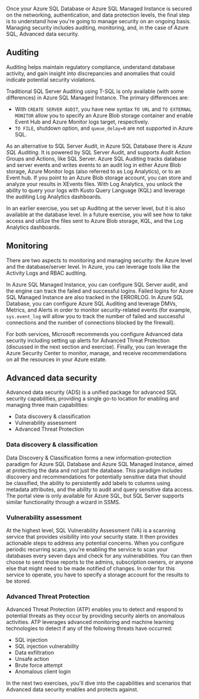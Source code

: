 Once your Azure SQL Database or Azure SQL Managed Instance is secured on the networking, authentication, and data protection levels, the final step is to understand how you're going to manage security on an ongoing basis. Managing security includes auditing, monitoring, and, in the case of Azure SQL, Advanced data security.

## Auditing

Auditing helps maintain regulatory compliance, understand database activity, and gain insight into discrepancies and anomalies that could indicate potential security violations.

Traditional SQL Server Auditing using T-SQL is only available (with some differences) in Azure SQL Managed Instance. The primary differences are:  

* With `CREATE SERVER AUDIT`, you have new syntax `TO URL` and `TO EXTERNAL MONITOR` allow you to specify an Azure Blob storage container and enable Event Hub and Azure Monitor logs target, respectively.  
* `TO FILE`, shutdown option, and `queue_delay=0` are not supported in Azure SQL.

As an alternative to SQL Server Audit, in Azure SQL Database there is *Azure SQL Auditing*. It is powered by SQL Server Audit, and supports Audit Action Groups and Actions, like SQL Server. Azure SQL Auditing tracks database and server events and writes events to an audit log in either Azure Blob storage, Azure Monitor logs (also referred to as Log Analytics), or to an Event hub. If you point to an Azure Blob storage account, you can store and analyze your results in XEvents files. With Log Analytics, you unlock the ability to query your logs with Kusto Query Language (KQL) and leverage the auditing Log Analytics dashboards.

In an earlier exercise, you set up Auditing at the server level, but it is also available at the database level. In a future exercise, you will see how to take access and utilize the files sent to Azure Blob storage, KQL, and the Log Analytics dashboards.

## Monitoring

There are two aspects to monitoring and managing security: the Azure level and the database/server level. In Azure, you can leverage tools like the Activity Logs and RBAC auditing.

In Azure SQL Managed Instance, you can configure SQL Server audit, and the engine can track the failed and successful logins. Failed logins for Azure SQL Managed Instance are also tracked in the ERRORLOG. In Azure SQL Database, you can configure Azure SQL Auditing and leverage DMVs, Metrics, and Alerts in order to monitor security-related events (for example, `sys.event_log` will allow you to track the number of failed and successful connections and the number of connections blocked by the firewall).  

For both services, Microsoft recommends you configure Advanced data security including setting up alerts for Advanced Threat Protection (discussed in the next section and exercise). Finally, you can leverage the Azure Security Center to monitor, manage, and receive recommendations on all the resources in your Azure estate.

## Advanced data security

Advanced data security (ADS) is a unified package for advanced SQL security capabilities, providing a single go-to location for enabling and managing three main capabilities:  

* Data discovery & classification
* Vulnerability assessment
* Advanced Threat Protection

### Data discovery & classification

Data Discovery & Classification forms a new information-protection paradigm for Azure SQL Database and Azure SQL Managed Instance, aimed at protecting the data and not just the database. This paradigm includes discovery and recommendations for potentially sensitive data that should be classified, the ability to persistently add labels to columns using metadata attributes, and the ability to audit and query sensitive data access. The portal view is only available for Azure SQL, but SQL Server supports similar functionality through a wizard in SSMS.

### Vulnerability assessment

At the highest level, SQL Vulnerability Assessment (VA) is a scanning service that provides visibility into your security state. It then provides actionable steps to address any potential concerns. When you configure periodic recurring scans, you're enabling the service to scan your databases every seven days and check for any vulnerabilities. You can then choose to send those reports to the admins, subscription owners, or anyone else that might need to be made notified of changes. In order for this service to operate, you have to specify a storage account for the results to be stored.

### Advanced Threat Protection

Advanced Threat Protection (ATP) enables you to detect and respond to potential threats as they occur by providing security alerts on anomalous activities. ATP leverages advanced monitoring and machine learning technologies to detect if any of the following threats have occurred:

* SQL injection
* SQL injection vulnerability
* Data exfiltration
* Unsafe action
* Brute force attempt
* Anomalous client login

In the next two exercises, you'll dive into the capabilities and scenarios that Advanced data security enables and protects against.
